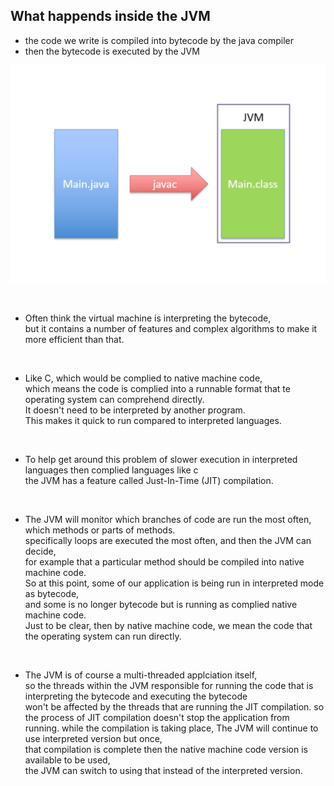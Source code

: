 ## What happends inside the JVM
* the code we write is compiled into bytecode by the java compiler
* then the bytecode is executed by the JVM

![img.png](img.png)


<br />   

* Often think the virtual machine is interpreting the bytecode,   
 but it contains a number of features and complex algorithms to make it more efficient than that.


<br />   

* Like C, which would be complied to native machine code,  
  which means the code is complied into a runnable format that te operating system can comprehend directly.  
  It doesn't need to be interpreted by another program.  
  This makes it quick to run compared to interpreted languages.


<br />   

* To help get around this problem of slower execution in interpreted languages then complied languages like c  
  the JVM has a feature called Just-In-Time (JIT) compilation.


<br />   

* The JVM will monitor which branches of code are run the most often, which methods or parts of methods.  
  specifically loops are executed the most often, and then the JVM can decide,  
  for example that a particular method should be compiled into native machine code.  
  So at this point, some of our application is being run in interpreted mode as bytecode,  
  and some is no longer bytecode but is running as complied native machine code.  
  Just to be clear, then by native machine code, we mean the code that the operating system can run directly.

<br />   

* The JVM is of course a multi-threaded applciation itself,  
  so the threads within the JVM responsible for running the code that is interpreting the bytecode and executing the bytecode  
  won't be affected by the threads that are running the JIT compilation.
  so the process of JIT compilation doesn't stop the application from running.
  while the compilation is taking place, The JVM will continue to use interpreted version but once,  
  that compilation is complete then the native machine code version is available to be used,  
  the JVM can switch to using that instead of the interpreted version.
